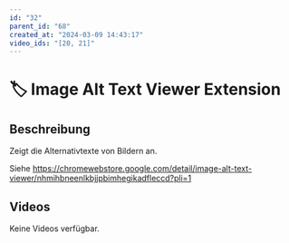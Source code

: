 ```yaml
---
id: "32"
parent_id: "68"
created_at: "2024-03-09 14:43:17"
video_ids: "[20, 21]"
---
```


# 🏷️ Image Alt Text Viewer Extension

## Beschreibung

Zeigt die Alternativtexte von Bildern an.

Siehe <https://chromewebstore.google.com/detail/image-alt-text-viewer/nhmihbneenlkbjjpbimhegikadfleccd?pli=1>

## Videos

Keine Videos verfügbar.
